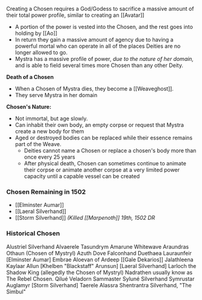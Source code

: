 Creating a Chosen requires a God/Godess to sacrifice a massive amount of their total power profile, similar to creating an [[Avatar]]
- A portion of the power is vested into the Chosen, and the rest goes into holding by [[Ao]]  
- In return they gain a massive amount of agency due to having a powerful mortal who can operate in all of the places Deities are no longer allowed to go.
- Mystra has a massive profile of power, *due to the nature of her domain,* and is able to field several times more Chosen than any other Deity.
  
**Death of a Chosen**
  - When a Chosen of Mystra dies, they become a [[Weaveghost]].
  - They serve Mystra in her domain

**Chosen's Nature:**
  - Not immortal, but age slowly.
  - Can inhabit their own body, an empty corpse or request that Mystra create a new body for them
  - Aged or destroyed bodies can be replaced while their essence remains part of the Weave.
	  - Deities cannot name a Chosen or replace a chosen's body more than once every 25 years
	  - After physical death, Chosen can sometimes continue to animate their corpse or animate another corpse at a very limited power capacity until a capable vessel can be created

### Chosen Remaining in 1502
- [[Elminster Aumar]]
- [[Laeral Silverhand]]
- [[Storm Silverhand]] *(Killed [[Marpenoth]] 19th, 1502 DR*

### Historical Chosen
Alustriel Silverhand
Alvaerele Tasundrym
Amarune Whitewave
Araundras Othaun (Chosen of Mystryl)
Azuth
Dove Falconhand
Duethaea Lauraunfeir
[Elminster Aumar]
Embrae Aloevan of Ardeep
[[Gale Dekarios]]
Jalathleena
Kaylaar Allun
[Khelben "Blackstaff" Arunsun]
[Laeral Silverhand]
Larloch the Shadow King (allegedly the Chosen of Mystryl)
Nadrathen usually know as The Rebel Chosen.
Qilué Veladorn
Sammaster
Syluné Silverhand
Symrustar Auglamyr
[Storm Silverhand]
Taerele
Alassra Shentrantra Silverhand, "The Simbul"